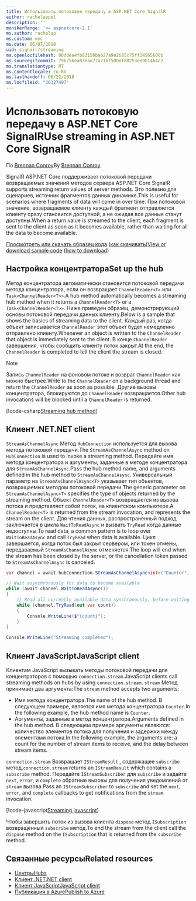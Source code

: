 ```yaml
---
title: Использовать потоковую передачу в ASP.NET Core SignalR
author: rachelappel
description: ''
monikerRange: '>= aspnetcore-2.1'
ms.author: rachelap
ms.custom: mvc
ms.date: 06/07/2018
uid: signalr/streaming
ms.openlocfilehash: 08ddea4fb83150bab27a9e2685c75ff34565606b
ms.sourcegitcommit: 79b756ea03eae77a716f500ef88253ee9b1464d2
ms.translationtype: MT
ms.contentlocale: ru-RU
ms.lasthandoff: 06/22/2018
ms.locfileid: "36327497"
---
```

# <a name="use-streaming-in-aspnet-core-signalr"></a><span data-ttu-id="a7418-102">Использовать потоковую передачу в ASP.NET Core SignalR</span><span class="sxs-lookup"><span data-stu-id="a7418-102">Use streaming in ASP.NET Core SignalR</span></span>

<span data-ttu-id="a7418-103">По [Brennan Conroy](https://github.com/BrennanConroy)</span><span class="sxs-lookup"><span data-stu-id="a7418-103">By [Brennan Conroy](https://github.com/BrennanConroy)</span></span>

<span data-ttu-id="a7418-104">SignalR ASP.NET Core поддерживает потоковой передачи возвращаемых значений методов сервера.</span><span class="sxs-lookup"><span data-stu-id="a7418-104">ASP.NET Core SignalR supports streaming return values of server methods.</span></span> <span data-ttu-id="a7418-105">Это полезно для сценариев, источник фрагментов данных динамике.</span><span class="sxs-lookup"><span data-stu-id="a7418-105">This is useful for scenarios where fragments of data will come in over time.</span></span> <span data-ttu-id="a7418-106">При потоковой значение, возвращаемое клиенту каждый фрагмент отправляется клиенту сразу становится доступной, а не ожидая все данные станут доступны.</span><span class="sxs-lookup"><span data-stu-id="a7418-106">When a return value is streamed to the client, each fragment is sent to the client as soon as it becomes available, rather than waiting for all the data to become available.</span></span>

<span data-ttu-id="a7418-107">[Просмотреть или скачать образец кода](https://github.com/aspnet/Docs/tree/live/aspnetcore/signalr/streaming/sample) ([как скачивать](xref:tutorials/index#how-to-download-a-sample))</span><span class="sxs-lookup"><span data-stu-id="a7418-107">[View or download sample code](https://github.com/aspnet/Docs/tree/live/aspnetcore/signalr/streaming/sample) ([how to download](xref:tutorials/index#how-to-download-a-sample))</span></span>

## <a name="set-up-the-hub"></a><span data-ttu-id="a7418-108">Настройка концентратора</span><span class="sxs-lookup"><span data-stu-id="a7418-108">Set up the hub</span></span>

<span data-ttu-id="a7418-109">Метод концентратора автоматически становится потоковой передачи метода концентратора, если он возвращает `ChannelReader<T>` или `Task<ChannelReader<T>>`.</span><span class="sxs-lookup"><span data-stu-id="a7418-109">A hub method automatically becomes a streaming hub method when it returns a `ChannelReader<T>` or a `Task<ChannelReader<T>>`.</span></span> <span data-ttu-id="a7418-110">Ниже приведен образец, демонстрирующий основы потоковой передачи данных клиенту.</span><span class="sxs-lookup"><span data-stu-id="a7418-110">Below is a sample that shows the basics of streaming data to the client.</span></span> <span data-ttu-id="a7418-111">Каждый раз, когда объект записывается `ChannelReader` этот объект будет немедленно отправлено клиенту.</span><span class="sxs-lookup"><span data-stu-id="a7418-111">Whenever an object is written to the `ChannelReader` that object is immediately sent to the client.</span></span> <span data-ttu-id="a7418-112">В конце `ChannelReader` завершения, чтобы сообщить клиенту поток закрыт.</span><span class="sxs-lookup"><span data-stu-id="a7418-112">At the end, the `ChannelReader` is completed to tell the client the stream is closed.</span></span>

> [!NOTE]
> <span data-ttu-id="a7418-113">Запись `ChannelReader` на фоновом потоке и возврат `ChannelReader` как можно быстрее.</span><span class="sxs-lookup"><span data-stu-id="a7418-113">Write to the `ChannelReader` on a background thread and return the `ChannelReader` as soon as possible.</span></span> <span data-ttu-id="a7418-114">Другие вызовы концентратора, блокируются до `ChannelReader` возвращается.</span><span class="sxs-lookup"><span data-stu-id="a7418-114">Other hub invocations will be blocked until a `ChannelReader` is returned.</span></span>

[!code-csharp[Streaming hub method](streaming/sample/Hubs/StreamHub.cs?range=10-34)]

## <a name="net-client"></a><span data-ttu-id="a7418-115">Клиент .NET</span><span class="sxs-lookup"><span data-stu-id="a7418-115">.NET client</span></span>

<span data-ttu-id="a7418-116">`StreamAsChannelAsync` Метод `HubConnection` используется для вызова метода потоковой передачи.</span><span class="sxs-lookup"><span data-stu-id="a7418-116">The `StreamAsChannelAsync` method on `HubConnection` is used to invoke a streaming method.</span></span> <span data-ttu-id="a7418-117">Передайте имя метода концентратора и аргументы, заданные в методе концентратора для `StreamAsChannelAsync`.</span><span class="sxs-lookup"><span data-stu-id="a7418-117">Pass the hub method name, and arguments defined in the hub method to `StreamAsChannelAsync`.</span></span> <span data-ttu-id="a7418-118">Универсальный параметр на `StreamAsChannelAsync<T>` указывает тип объектов, возвращаемых методом потоковой передачи.</span><span class="sxs-lookup"><span data-stu-id="a7418-118">The generic parameter on `StreamAsChannelAsync<T>` specifies the type of objects returned by the streaming method.</span></span> <span data-ttu-id="a7418-119">Объект `ChannelReader<T>` возвращается из вызова потока и представляет собой поток, на клиентском компьютере.</span><span class="sxs-lookup"><span data-stu-id="a7418-119">A `ChannelReader<T>` is returned from the stream invocation, and represents the stream on the client.</span></span> <span data-ttu-id="a7418-120">Для чтения данных, распространенный подход заключается в цикла `WaitToReadAsync` и вызвать `TryRead` когда данные недоступны.</span><span class="sxs-lookup"><span data-stu-id="a7418-120">To read data, a common pattern is to loop over `WaitToReadAsync` and call `TryRead` when data is available.</span></span> <span data-ttu-id="a7418-121">Цикл завершается, когда поток был закрыт сервером, или токен отмены, передаваемый `StreamAsChannelAsync` отменяется.</span><span class="sxs-lookup"><span data-stu-id="a7418-121">The loop will end when the stream has been closed by the server, or the cancellation token passed to `StreamAsChannelAsync` is canceled.</span></span>

```csharp
var channel = await hubConnection.StreamAsChannelAsync<int>("Counter", 10, 500, CancellationToken.None);

// Wait asynchronously for data to become available
while (await channel.WaitToReadAsync())
{
    // Read all currently available data synchronously, before waiting for more data
    while (channel.TryRead(out var count))
    {
        Console.WriteLine($"{count}");
    }
}

Console.WriteLine("Streaming completed");
```

## <a name="javascript-client"></a><span data-ttu-id="a7418-122">Клиент JavaScript</span><span class="sxs-lookup"><span data-stu-id="a7418-122">JavaScript client</span></span>

<span data-ttu-id="a7418-123">Клиентам JavaScript вызывать методы потоковой передачи для концентраторов с помощью `connection.stream`.</span><span class="sxs-lookup"><span data-stu-id="a7418-123">JavaScript clients call streaming methods on hubs by using `connection.stream`.</span></span> <span data-ttu-id="a7418-124">`stream` Метод принимает два аргумента:</span><span class="sxs-lookup"><span data-stu-id="a7418-124">The `stream` method accepts two arguments:</span></span>

* <span data-ttu-id="a7418-125">Имя метода концентратора.</span><span class="sxs-lookup"><span data-stu-id="a7418-125">The name of the hub method.</span></span> <span data-ttu-id="a7418-126">В следующем примере, является имя метода концентратора `Counter`.</span><span class="sxs-lookup"><span data-stu-id="a7418-126">In the following example, the hub method name is `Counter`.</span></span>
* <span data-ttu-id="a7418-127">Аргументы, заданные в метод концентратора.</span><span class="sxs-lookup"><span data-stu-id="a7418-127">Arguments defined in the hub method.</span></span> <span data-ttu-id="a7418-128">В следующем примере аргументы являются: количество элементов потока для получения и задержки между элементами потока.</span><span class="sxs-lookup"><span data-stu-id="a7418-128">In the following example, the arguments are: a count for the number of stream items to receive, and the delay between stream items.</span></span>

<span data-ttu-id="a7418-129">`connection.stream` Возвращает `IStreamResult` , содержащее `subscribe` метод.</span><span class="sxs-lookup"><span data-stu-id="a7418-129">`connection.stream` returns an `IStreamResult` which contains a `subscribe` method.</span></span> <span data-ttu-id="a7418-130">Передайте `IStreamSubscriber` для `subscribe` и задайте `next`, `error`, и `complete` обратные вызовы для получения уведомлений от `stream` вызова.</span><span class="sxs-lookup"><span data-stu-id="a7418-130">Pass an `IStreamSubscriber` to `subscribe` and set the `next`, `error`, and `complete` callbacks to get notifications from the `stream` invocation.</span></span>

[!code-javascript[Streaming javascript](streaming/sample/wwwroot/js/stream.js?range=19-36)]

<span data-ttu-id="a7418-131">Чтобы завершить поток из вызова клиента `dispose` метод `ISubscription` возвращенный `subscribe` метод.</span><span class="sxs-lookup"><span data-stu-id="a7418-131">To end the stream from the client call the `dispose` method on the `ISubscription` that is returned from the `subscribe` method.</span></span>

## <a name="related-resources"></a><span data-ttu-id="a7418-132">Связанные ресурсы</span><span class="sxs-lookup"><span data-stu-id="a7418-132">Related resources</span></span>

* [<span data-ttu-id="a7418-133">Центры</span><span class="sxs-lookup"><span data-stu-id="a7418-133">Hubs</span></span>](xref:signalr/hubs)
* [<span data-ttu-id="a7418-134">Клиент .NET</span><span class="sxs-lookup"><span data-stu-id="a7418-134">.NET client</span></span>](xref:signalr/dotnet-client)
* [<span data-ttu-id="a7418-135">Клиент JavaScript</span><span class="sxs-lookup"><span data-stu-id="a7418-135">JavaScript client</span></span>](xref:signalr/javascript-client)
* [<span data-ttu-id="a7418-136">Публикация в Azure</span><span class="sxs-lookup"><span data-stu-id="a7418-136">Publish to Azure</span></span>](xref:signalr/publish-to-azure-web-app)
